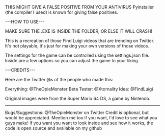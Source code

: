 THIS MIGHT GIVE A FALSE POSITIVE FROM YOUR ANTIVIRUS
Pyinstaller (the compiler I used) is known for giving false positives.

---HOW TO USE---

MAKE SURE THE .EXE IS INSIDE THE FOLDER, OR ELSE IT WILL CRASH!

This is a recreation of those Find Luigi videos that are trending on Twitter.
It's not playable, it's just for making your own versions of those videos.

The settings for the game can be controlled using the settings.json file.
Inside are a few options so you can adjust the game to your liking. 

---CREDITS---

Here are the Twitter @s of the people who made this:

Everything: @TheOpieMonster
Beta Tester: @Xtornality
Idea: @FindLuigi

Original images were from the Super Mario 64 DS, a game by Nintendo.

------

Bugs/Suggestions: @TheOpieMonster on Twitter
Credit is optional, but would be appreciated. Mention me too if you want, I'd love to see what you guys make!
If you want you want to look inside and see how it works, the code is open source and available on my github

